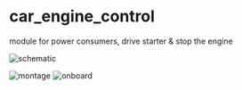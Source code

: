 # car_engine_control
module for power consumers, drive starter &amp; stop the engine

![schematic](https://2.bp.blogspot.com/-RKJqPDnrqN0/V7qRovZ0CLI/AAAAAAAAQeQ/1bo86Yy6Zos5gOuHqNlfUstyMon9YURNwCLcB/s1600/car_engine_control_test_schematic1a.png)

![montage](https://3.bp.blogspot.com/-sLTn_MQ5Jnw/V7VqRfH_5QI/AAAAAAAAQd0/j9W4zdKdFuEnIYacpxkwDIXUZ4UcqD4VgCLcB/s1600/tommy_3.jpg)
![onboard](https://1.bp.blogspot.com/-Asx10PCb6sQ/V7VrEH-q31I/AAAAAAAAQd4/X1QgVd4uVLQ-d_vFziw4YxDvYBXdXfqlQCLcB/s1600/tommy_0.jpg)
